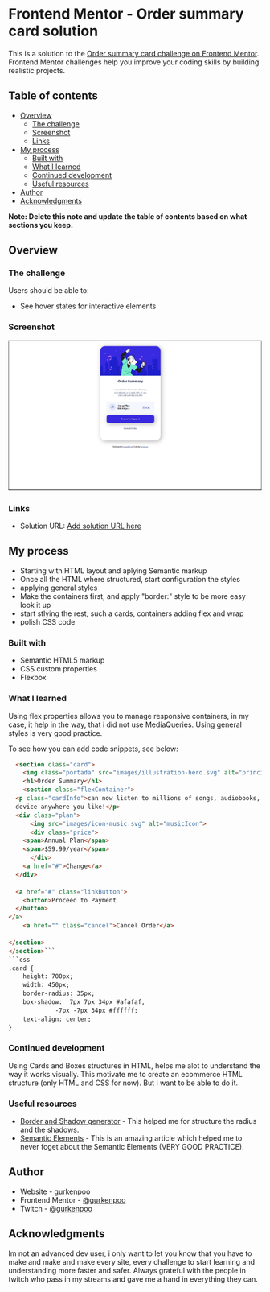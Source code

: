 # Frontend Mentor - Order summary card solution

This is a solution to the [Order summary card challenge on Frontend Mentor](https://www.frontendmentor.io/challenges/order-summary-component-QlPmajDUj). Frontend Mentor challenges help you improve your coding skills by building realistic projects. 

## Table of contents

- [Overview](#overview)
  - [The challenge](#the-challenge)
  - [Screenshot](#screenshot)
  - [Links](#links)
- [My process](#my-process)
  - [Built with](#built-with)
  - [What I learned](#what-i-learned)
  - [Continued development](#continued-development)
  - [Useful resources](#useful-resources)
- [Author](#author)
- [Acknowledgments](#acknowledgments)

**Note: Delete this note and update the table of contents based on what sections you keep.**

## Overview

### The challenge

Users should be able to:

- See hover states for interactive elements

### Screenshot

![Ready](./root/images/03ready.jpg)

### Links

- Solution URL: [Add solution URL here](https://your-solution-url.com)

## My process
- Starting with HTML layout and aplying Semantic markup
- Once all the HTML where structured, start configuration  the styles
- applying general styles
- Make the containers first, and apply "border:" style to be more easy look it up
- start stlying the rest, such a cards, containers adding flex and wrap
- polish CSS code
### Built with

- Semantic HTML5 markup
- CSS custom properties
- Flexbox

### What I learned

Using flex properties allows you to manage responsive containers, in my case, it help in the way, that i did not use MediaQueries. Using general styles is very good practice.

To see how you can add code snippets, see below:

```html
  <section class="card">
    <img class="portada" src="images/illustration-hero.svg" alt="principalImg">
    <h1>Order Summary</h1>
    <section class="flexContainer">
  <p class="cardInfo">can now listen to millions of songs, audiobooks, and podcasts on any 
  device anywhere you like!</p>
  <div class="plan">
      <img src="images/icon-music.svg" alt="musicIcon">
      <div class="price">
    <span>Annual Plan</span>
    <span>$59.99/year</span>
      </div>
    <a href="#">Change</a> 
  </div>
  
  <a href="#" class="linkButton">
    <button>Proceed to Payment
  </button>
</a>
    <a href="" class="cancel">Cancel Order</a> 

</section>
</section>```
```css
.card {
    height: 700px;
    width: 450px;
    border-radius: 35px;
    box-shadow:  7px 7px 34px #afafaf,
             -7px -7px 34px #ffffff;
    text-align: center;
}
```

### Continued development

Using Cards and Boxes structures in HTML, helps me alot to understand the way it works visually. This motivate me to create an ecommerce HTML structure (only HTML and CSS for now). But i want to be able to do it.

### Useful resources

- [Border and Shadow generator](https://neumorphism.io/#e0e0e0) - This helped me for structure the radius and the shadows.
- [Semantic Elements](https://www.w3schools.com/html/html5_semantic_elements.asp) - This is an amazing article which helped me to never foget about the Semantic Elements (VERY GOOD PRACTICE).


## Author

- Website - [gurkenpoo](https://github.com/gurkenpoo)
- Frontend Mentor - [@gurkenpoo](https://www.frontendmentor.io/profile/gurkenpoo)
- Twitch - [@gurkenpoo](https://www.twitch.tv/gurkenpoo)


## Acknowledgments

Im not an advanced dev user, i only want to let you know that you have to make and make and make every site, every challenge to start learning and understanding more faster and safer. Always grateful with the people in twitch who pass in my streams and gave me a hand in everything they can.

